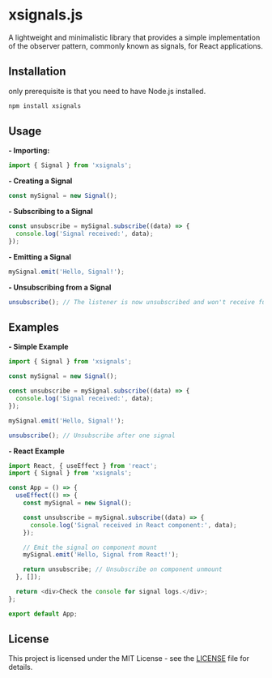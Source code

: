
# xsignals.js

A lightweight and minimalistic library that provides a simple implementation of the observer pattern, commonly known as signals, for React applications.
## Installation
only prerequisite is that you need to have Node.js installed.

```bash
npm install xsignals

```


## Usage 

**- Importing:**
```ts
import { Signal } from 'xsignals';
```

**- Creating a Signal**
```ts
const mySignal = new Signal();
```

**- Subscribing to a Signal**
```ts
const unsubscribe = mySignal.subscribe((data) => {
  console.log('Signal received:', data);
});
```

**- Emitting a Signal**
```ts
mySignal.emit('Hello, Signal!');
```

**- Unsubscribing from a Signal**

```ts
unsubscribe(); // The listener is now unsubscribed and won't receive future signals
```

## Examples

**- Simple Example**

```ts
import { Signal } from 'xsignals';

const mySignal = new Signal();

const unsubscribe = mySignal.subscribe((data) => {
  console.log('Signal received:', data);
});

mySignal.emit('Hello, Signal!');

unsubscribe(); // Unsubscribe after one signal
```



**- React Example**

```ts
import React, { useEffect } from 'react';
import { Signal } from 'xsignals';

const App = () => {
  useEffect(() => {
    const mySignal = new Signal();

    const unsubscribe = mySignal.subscribe((data) => {
      console.log('Signal received in React component:', data);
    });

    // Emit the signal on component mount
    mySignal.emit('Hello, Signal from React!');

    return unsubscribe; // Unsubscribe on component unmount
  }, []);

  return <div>Check the console for signal logs.</div>;
};

export default App;
```
## License

This project is licensed under the MIT License - see the [LICENSE](https://choosealicense.com/licenses/mit/) file for details.
